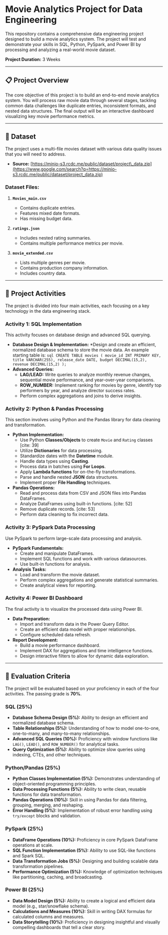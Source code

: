 # Movie Analytics Project for Data Engineering

This repository contains a comprehensive data engineering project designed to build a movie analytics system. The project will test and demonstrate your skills in SQL, Python, PySpark, and Power BI by processing and analyzing a real-world movie dataset. 

**Project Duration:** 3 Weeks

-----

## 📋 Project Overview

The core objective of this project is to build an end-to-end movie analytics system. You will process raw movie data through several stages, tackling common data challenges like duplicate entries, inconsistent formats, and nested data structures. The final output will be an interactive dashboard visualizing key movie performance metrics.

-----

## 💾 Dataset

The project uses a multi-file movies dataset with various data quality issues that you will need to address.

  * **Source:** [https://minio-s3.rcdc.me/public/dataset/project\_data.zip](https://www.google.com/search?q=https://minio-s3.rcdc.me/public/dataset/project_data.zip)

### Dataset Files:

1.  **`Movies_main.csv`**

      * Contains duplicate entries. 
      * Features mixed date formats.
      * Has missing budget data. 

2.  **`ratings.json`**

      * Includes nested rating summaries.
      * Contains multiple performance metrics per movie. 

3.  **`movie_extended.csv`**

      * Lists multiple genres per movie. 
      * Contains production company information.
      * Includes country data. 

-----

## 🚀 Project Activities

The project is divided into four main activities, each focusing on a key technology in the data engineering stack.

### Activity 1: SQL Implementation

This activity focuses on database design and advanced SQL querying. 
  * **Database Design & Implementation:**
      *Design and create an efficient, normalized database schema to store the movie data. An example starting table is:
        ```sql
        CREATE TABLE movies (
            movie_id INT PRIMARY KEY,
            title VARCHAR(255),
            release_date DATE,
            budget DECIMAL(15,2),
            revenue DECIMAL(15,2)
        );
        ```
  * **Advanced Queries:**
      * **LAG/LEAD:** Write queries to analyze monthly revenue changes, sequential movie performance, and year-over-year comparisons. 
      * **ROW\_NUMBER:** Implement ranking for movies by genre, identify top performers by year, and analyze director success rates. 
      * Perform complex aggregations and joins to derive insights. 

### Activity 2: Python & Pandas Processing

This section involves using Python and the Pandas library for data cleaning and transformation. 

  * **Python Implementation:**
      * Use Python **Classes/Objects** to create `Movie` and `Rating` classes [cite: 39]
      * Utilize **Dictionaries** for data processing.
      * Standardize dates with the **Datetime** module. 
      * Handle data types using **Casting**. 
      * Process data in batches using **For Loops**.
      * Apply **Lambda functions** for on-the-fly transformations.
      * Parse and handle nested **JSON** data structures. 
      * Implement proper **File Handling** techniques. 
  * **Pandas Operations:**
      * Read and process data from CSV and JSON files into Pandas DataFrames. 
      * Analyze DataFrames using built-in functions. [cite: 52]
      * Remove duplicate records. [cite: 53]
      * Perform data cleaning to fix incorrect data. 

### Activity 3: PySpark Data Processing

Use PySpark to perform large-scale data processing and analysis. 

  * **PySpark Fundamentals:**
      * Create and manipulate DataFrames. 
      * Implement SQL functions and work with various datasources. 
      * Use built-in functions for analysis.
  * **Analysis Tasks:**
      * Load and transform the movie dataset. 
      * Perform complex aggregations and generate statistical summaries. 
      * Create analytical views for reporting. 

### Activity 4: Power BI Dashboard

The final activity is to visualize the processed data using Power BI.

  * **Data Preparation:**
      * Import and transform data in the Power Query Editor. 
      * Create an efficient data model with proper relationships. 
      * Configure scheduled data refresh. 
  * **Report Development:**
      * Build a movie performance dashboard.
      * Implement DAX for aggregations and time intelligence functions. 
      * Design interactive filters to allow for dynamic data exploration.

-----

## 💯 Evaluation Criteria

The project will be evaluated based on your proficiency in each of the four activities. The passing grade is **70%**. 

### SQL (25%)

  * **Database Schema Design (5%):** Ability to design an efficient and normalized database schema.
  * **Table Relationships (5%):** Understanding of how to model one-to-one, one-to-many, and many-to-many relationships. 
  * **Advanced SQL Queries (10%):** Proficiency with window functions like `LAG()`, `LEAD()`, and `ROW_NUMBER()` for analytical tasks.
  * **Query Optimization (5%):** Ability to optimize slow queries using indexing, CTEs, and other techniques. 

### Python/Pandas (25%)

  * **Python Classes Implementation (5%):** Demonstrates understanding of object-oriented programming principles. 
  * **Data Processing Functions (5%):** Ability to write clean, reusable functions for data transformation. 
  * **Pandas Operations (10%):** Skill in using Pandas for data filtering, grouping, merging, and reshaping. 
  * **Error Handling (5%):** Implementation of robust error handling using `try/except` blocks and validation. 

### PySpark (25%)

  * **DataFrame Operations (10%):** Proficiency in core PySpark DataFrame operations at scale. 
  * **SQL Function Implementation (5%):** Ability to use SQL-like functions and Spark SQL. 
  * **Data Transformation Jobs (5%):** Designing and building scalable data transformation pipelines. 
  * **Performance Optimization (5%):** Knowledge of optimization techniques like partitioning, caching, and broadcasting. 

### Power BI (25%)

  * **Data Model Design (5%):** Ability to create a logical and efficient data model (e.g., star/snowflake schema).
  * **Calculations and Measures (10%):** Skill in writing DAX formulas for calculated columns and measures. 
  * **Data Storytelling (10%):** Proficiency in designing insightful and visually compelling dashboards that tell a clear story. 
